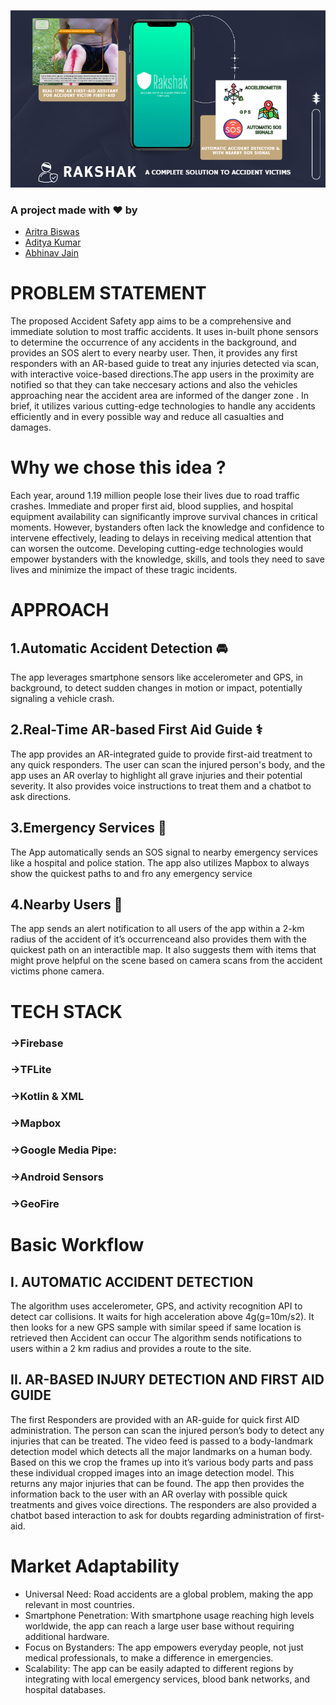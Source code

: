 ![flaticon_accident](/front.png)
### A project made with ❤️ by 
* [Aritra Biswas](https://github.com/AritraBiswas9788)
* [Aditya Kumar](https://github.com/ak79036)
* [Abhinav Jain](https://github.com/jainjabhi05)
# PROBLEM STATEMENT 
The proposed Accident Safety app aims to be a comprehensive and immediate solution to most traffic accidents. It uses in-built phone sensors to determine the occurrence of any accidents in the background, and provides an SOS alert to every nearby user. Then, it provides any first responders with an AR-based guide to treat any injuries detected via scan, with interactive voice-based directions.The app users in the proximity are notified so that they can take neccesary actions and also the vehicles approaching near the accident area are informed of the danger zone . In brief, it utilizes various cutting-edge technologies to handle any accidents efficiently and in every possible way and reduce all casualties and damages.
# Why we chose this idea ?
Each year, around 1.19 million people lose their lives due to road traffic crashes. Immediate and proper first aid, blood supplies, and hospital equipment availability can significantly improve survival chances in critical moments. However, bystanders often lack the knowledge and confidence to intervene effectively, leading to delays in receiving medical attention that can worsen the outcome. Developing cutting-edge technologies would empower bystanders with the knowledge, skills, and tools they need to save lives and minimize the impact of these tragic incidents.
# APPROACH 
 ## 1.Automatic Accident Detection 🚘
The app leverages smartphone sensors like accelerometer and GPS, in background, to detect sudden changes in motion or impact, potentially signaling a vehicle crash.
 ## 2.Real-Time AR-based First Aid Guide ⚕️
 The app provides an AR-integrated guide to provide first-aid treatment to any quick responders. The user can scan the injured person's body, and the app uses an AR overlay to highlight all grave injuries and their potential severity. It also provides voice instructions to treat them and a chatbot to ask directions.
 ## 3.Emergency Services 🏥
 The App automatically sends an SOS signal to nearby emergency services like a hospital and police station. The app also utilizes Mapbox to always show the quickest paths to and fro any emergency service
 ## 4.Nearby Users 🧍
 The app sends an alert notification to all users of the app within a 2-km radius of the accident of it’s occurrenceand also provides them with the quickest path on an interactible map. It also suggests them with items that might prove helpful on the scene based on camera scans from the accident victims phone camera.  
# TECH STACK 
### ->Firebase
### ->TFLite
### ->Kotlin & XML
### ->Mapbox
### ->Google Media Pipe:
### ->Android Sensors 
### ->GeoFire
# Basic Workflow
## I. AUTOMATIC ACCIDENT DETECTION 
 The algorithm uses accelerometer, GPS, and activity recognition API to detect car collisions.
 It waits for high acceleration above 4g(g=10m/s2).
 It then looks for a new GPS sample with similar speed if same location is  retrieved then Accident can occur
 The algorithm sends notifications to users within a 2 km radius and provides a route to the site.
## II. AR-BASED INJURY DETECTION AND FIRST AID GUIDE 
The first Responders are provided with an AR-guide for quick first AID administration.
The person can scan the injured person’s body to  detect any injuries that can be treated.
The video feed is passed to a body-landmark detection model which detects all the major landmarks on a human body. Based on this we crop the frames up into it’s various body parts and pass these individual cropped images into an image detection model. This returns any major injuries that can be found. 
The app then provides the information back to the user with an AR overlay with possible quick treatments and gives voice directions.
The responders are also provided a chatbot based interaction to ask for doubts regarding administration of first-aid.
# Market Adaptability

* Universal Need: Road accidents are a global problem, making the app relevant in most countries.
* Smartphone Penetration: With smartphone usage reaching high levels worldwide, the app can reach a large user base without requiring additional hardware.
* Focus on Bystanders: The app empowers everyday people, not just medical professionals, to make a difference in emergencies.
* Scalability: The app can be easily adapted to different regions by integrating with local emergency services, blood bank networks, and hospital databases.


